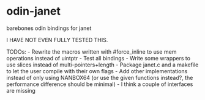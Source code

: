 # odin-janet

barebones odin bindings for janet

I HAVE NOT EVEN FULLY TESTED THIS.

TODOs:
    - Rewrite the macros written with #force_inline to use mem operations instead of uintptr
    - Test all bindings
    - Write some wrappers to use slices instead of multi-pointers+length
    - Package janet.c and a makefile to let the user compile with their own flags
    - Add other implementations instead of only using NANBOX64 (or use the given functions instead?, the performance difference should be minimal)
    - I think a couple of interfaces are missing
